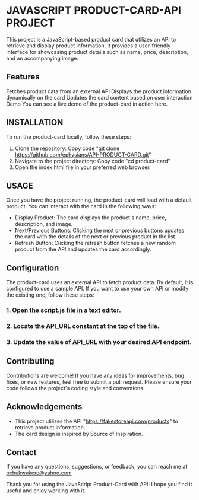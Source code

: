 #                               JAVASCRIPT PRODUCT-CARD-API  PROJECT
This project is a JavaScript-based product card that utilizes an API to retrieve and display product information.
It provides a user-friendly interface for showcasing product details such as name, price, description, and an accompanying image.

##            Features
Fetches product data from an external API
Displays the product information dynamically on the card
Updates the card content based on user interaction
Demo
You can see a live demo of the product-card in action here.

##           INSTALLATION
To run the product-card locally, follow these steps:

1. Clone the repository: Copy code  "git clone https://github.com/ephysians/API-PRODUCT-CARD.git" 
2. Navigate to the project directory: Copy code "cd product-card"
3. Open the index.html file in your preferred web browser.

##             USAGE
Once you have the project running, the product-card will load with a default product. You can interact with the card in the 
following ways:

* Display Product: The card displays the product's name, price, description, and image.
* Next/Previous Buttons: Clicking the next or previous buttons updates the card with the details of the next or previous product 
  in the list.
* Refresh Button: Clicking the refresh button fetches a new random product from the API and updates the card accordingly.


##    Configuration
The product-card uses an external API to fetch product data. By default, it is configured to use a sample API. 
If you want to use your own API or modify the existing one, follow these steps:

### 1. Open the script.js file in a text editor.
### 2. Locate the API_URL constant at the top of the file.
### 3. Update the value of API_URL with your desired API endpoint.

##      Contributing
Contributions are welcome! If you have any ideas for improvements, bug fixes, or new features, feel free to submit a pull request.
Please ensure your code follows the project's coding style and conventions.

##      Acknowledgements
* This project utilizes the API "https://fakestoreapi.com/products" to retrieve product information.
* The card design is inspired by Source of Inspiration.

##      Contact
If you have any questions, suggestions, or feedback, you can reach me at ochukwukere@yahoo.com.

Thank you for using the JavaScript Product-Card with API! I hope you find it useful and enjoy working with it.
